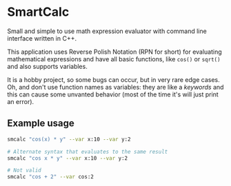 # SmartCalc

Small and simple to use math expression evaluator with command line interface written in C++.

This application uses Reverse Polish Notation (RPN for short) for evaluating mathematical expressions and have all basic functions, like `cos()` or `sqrt()` and also supports variables.

It is a hobby project, so some bugs can occur, but in very rare edge cases. Oh, and don't use function names as variables: they are like a *keywords* and this can cause some unvanted behavior (most of the time it's will just print an error).

## Example usage

```bash
smcalc "cos(x) * y" --var x:10 --var y:2

# Alternate syntax that evaluates to the same result
smcalc "cos x * y" --var x:10 --var y:2

# Not valid
smcalc "cos + 2" --var cos:2
```